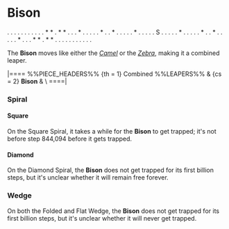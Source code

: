 # Bison

<div class = "movement">
. . . . . . . . .
. . * * . * * . .
. * . . . . . * .
. * . . . . . * .
. . . . S . . . .
. * . . . . . * .
. * . . . . . * .
. . * * . * * . .
. . . . . . . . .
</div>

The **Bison** moves like either the [*Camel*](camel.html) or
the [*Zebra*](zebra.html), making it a combined leaper.

|====
%%PIECE_HEADERS%%
  {th = 1} Combined %%LEAPERS%%
& {cs = 2} **Bison**
&          \\
====|

### Spiral

#### Square

On the Square Spiral, it takes a while for the **Bison** to get trapped;
it's not before step 844,094 before it gets trapped.

#### Diamond

On the Diamond Spiral, the **Bison** does not get trapped for its
first billion steps, but it's unclear whether it will remain free
forever.

### Wedge

On both the Folded and Flat Wedge, the **Bison** does not get trapped
for its first billion steps, but it's unclear whether it will
never get trapped.
